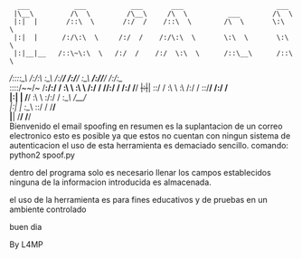       ___           ___           ___       ___                       ___     
     |\__\         /\  \         /\__\     /\  \          ___        /\  \    
     |:|  |       /::\  \       /:/  /    /::\  \        /\  \       \:\  \   
     |:|  |      /:/\:\  \     /:/  /    /:/\:\  \       \:\  \       \:\  \  
     |:|__|__   /::\~\:\  \   /:/  /    /:/  \:\  \      /::\__\      /::\  \ 
 ____/::::\__\ /:/\:\ \:\__\ /:/__/    /:/__/ \:\__\  __/:/\/__/     /:/\:\__\
 \::::/~~/~    \/__\:\/:/  / \:\  \    \:\  \ /:/  / /\/:/  /       /:/  \/__/
  ~~|:|~~|          \::/  /   \:\  \    \:\  /:/  /  \::/__/       /:/  /     
    |:|  |           \/__/     \:\  \    \:\/:/  /    \:\__\       \/__/      
    |:|  |                      \:\__\    \::/  /      \/__/                  
     \|__|                       \/__/     \/__/                              
                                   Bienvenido 
el email spoofing en resumen es la suplantacion de un correo electronico esto es posible
ya que estos no cuentan con ningun sistema de autenticacion
el uso de esta herramienta es demaciado sencillo.
comando:
python2 spoof.py

dentro del programa solo es necesario llenar los campos establecidos
ninguna de la informacion introducida es almacenada.

el uso de la herramienta es para fines educativos y de pruebas en un ambiente controlado

buen dia 

By L4MP 


